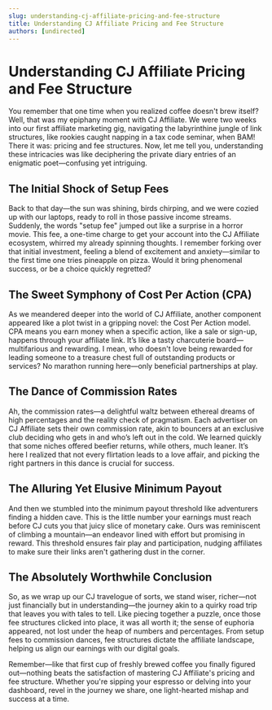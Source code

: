 ```yaml
---
slug: understanding-cj-affiliate-pricing-and-fee-structure
title: Understanding CJ Affiliate Pricing and Fee Structure
authors: [undirected]
---
```


# Understanding CJ Affiliate Pricing and Fee Structure

You remember that one time when you realized coffee doesn't brew itself? Well, that was my epiphany moment with CJ Affiliate. We were two weeks into our first affiliate marketing gig, navigating the labyrinthine jungle of link structures, like rookies caught napping in a tax code seminar, when BAM! There it was: pricing and fee structures. Now, let me tell you, understanding these intricacies was like deciphering the private diary entries of an enigmatic poet—confusing yet intriguing.

## The Initial Shock of Setup Fees

Back to that day—the sun was shining, birds chirping, and we were cozied up with our laptops, ready to roll in those passive income streams. Suddenly, the words "setup fee" jumped out like a surprise in a horror movie. This fee, a one-time charge to get your account into the CJ Affiliate ecosystem, whirred my already spinning thoughts. I remember forking over that initial investment, feeling a blend of excitement and anxiety—similar to the first time one tries pineapple on pizza. Would it bring phenomenal success, or be a choice quickly regretted?

## The Sweet Symphony of Cost Per Action (CPA)

As we meandered deeper into the world of CJ Affiliate, another component appeared like a plot twist in a gripping novel: the Cost Per Action model. CPA means you earn money when a specific action, like a sale or sign-up, happens through your affiliate link. It’s like a tasty charcuterie board—multifarious and rewarding. I mean, who doesn't love being rewarded for leading someone to a treasure chest full of outstanding products or services? No marathon running here—only beneficial partnerships at play.

## The Dance of Commission Rates

Ah, the commission rates—a delightful waltz between ethereal dreams of high percentages and the reality check of pragmatism. Each advertiser on CJ Affiliate sets their own commission rate, akin to bouncers at an exclusive club deciding who gets in and who’s left out in the cold. We learned quickly that some niches offered beefier returns, while others, much leaner. It’s here I realized that not every flirtation leads to a love affair, and picking the right partners in this dance is crucial for success.

## The Alluring Yet Elusive Minimum Payout

And then we stumbled into the minimum payout threshold like adventurers finding a hidden cave. This is the little number your earnings must reach before CJ cuts you that juicy slice of monetary cake. Ours was reminiscent of climbing a mountain—an endeavor lined with effort but promising in reward. This threshold ensures fair play and participation, nudging affiliates to make sure their links aren't gathering dust in the corner.

## The Absolutely Worthwhile Conclusion

So, as we wrap up our CJ travelogue of sorts, we stand wiser, richer—not just financially but in understanding—the journey akin to a quirky road trip that leaves you with tales to tell. Like piecing together a puzzle, once those fee structures clicked into place, it was all worth it; the sense of euphoria appeared, not lost under the heap of numbers and percentages. From setup fees to commission dances, fee structures dictate the affiliate landscape, helping us align our earnings with our digital goals.

Remember—like that first cup of freshly brewed coffee you finally figured out—nothing beats the satisfaction of mastering CJ Affiliate's pricing and fee structure. Whether you're sipping your espresso or delving into your dashboard, revel in the journey we share, one light-hearted mishap and success at a time.